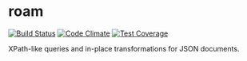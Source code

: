 roam
=

[![Build Status](https://travis-ci.org/ketilovre/jpath.svg?branch=master)](https://travis-ci.org/ketilovre/jpath)
[![Code Climate](https://codeclimate.com/github/ketilovre/jpath/badges/gpa.svg)](https://codeclimate.com/github/ketilovre/jpath)
[![Test Coverage](https://codeclimate.com/github/ketilovre/jpath/badges/coverage.svg)](https://codeclimate.com/github/ketilovre/jpath)

XPath-like queries and in-place transformations for JSON documents.
